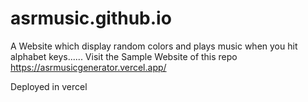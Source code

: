 # asrmusic.github.io
A Website which display random colors and plays music when you hit alphabet keys......
Visit the Sample Website of this repo
https://asrmusicgenerator.vercel.app/



Deployed in vercel

